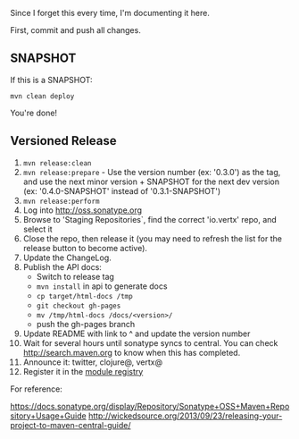 Since I forget this every time, I'm documenting it here.

First, commit and push all changes.

## SNAPSHOT

If this is a SNAPSHOT:

    mvn clean deploy
    
You're done!

## Versioned Release 

1. `mvn release:clean`
2. `mvn release:prepare` - Use the version number (ex: '0.3.0') as the
   tag, and use the next minor version + SNAPSHOT for the next dev
   version (ex: '0.4.0-SNAPSHOT' instead of '0.3.1-SNAPSHOT')
3. `mvn release:perform`
4. Log into <http://oss.sonatype.org>
5. Browse to 'Staging Repositories`, find the correct 'io.vertx' repo,
   and select it 
6. Close the repo, then release it (you may need to refresh the list 
   for the release button to become active).
7. Update the ChangeLog.
8. Publish the API docs:
   * Switch to release tag
   * `mvn install` in api to generate docs
   * `cp target/html-docs /tmp`
   * `git checkout gh-pages`
   * `mv /tmp/html-docs /docs/<version>/`
   * push the gh-pages branch
9. Update README with link to ^ and update the version number
10. Wait for several hours until sonatype syncs to central. You can
    check <http://search.maven.org> to know when this has completed.
11. Announce it: twitter, clojure@, vertx@
12. Register it in the [module registry](http://modulereg.vertx.io/)

For reference:

<https://docs.sonatype.org/display/Repository/Sonatype+OSS+Maven+Repository+Usage+Guide>
<http://wickedsource.org/2013/09/23/releasing-your-project-to-maven-central-guide/>
